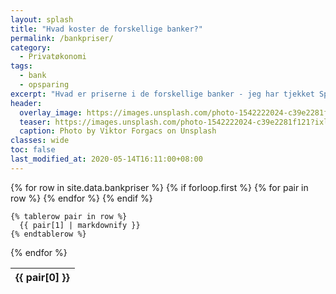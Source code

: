 ```yaml
---
layout: splash
title: "Hvad koster de forskellige banker?"
permalink: /bankpriser/
category:
  - Privatøkonomi
tags:
  - bank
  - opsparing
excerpt: "Hvad er priserne i de forskellige banker - jeg har tjekket SparNord, Merkur Bank, Lån & Spar Bank, Arbejdernes Landsbank, Lunar og Basisbank?"
header:
  overlay_image: https://images.unsplash.com/photo-1542222024-c39e2281f121?ixlib=rb-1.2.1&ixid=eyJhcHBfaWQiOjEyMDd9&auto=format&fit=crop&w=1500&q=5
  teaser: https://images.unsplash.com/photo-1542222024-c39e2281f121?ixlib=rb-1.2.1&ixid=eyJhcHBfaWQiOjEyMDd9&auto=format&fit=crop&w=400&q=5
  caption: Photo by Viktor Forgacs on Unsplash
classes: wide
toc: false
last_modified_at: 2020-05-14T16:11:00+08:00
---
```


<table class="table">
  {% for row in site.data.bankpriser %}
    {% if forloop.first %}
    <thead>
    <tr>
      {% for pair in row %}
        <th>{{ pair[0] }}</th>
      {% endfor %}
    </tr>
    </thead>
    {% endif %}

    {% tablerow pair in row %}
      {{ pair[1] | markdownify }}
    {% endtablerow %}
  {% endfor %}
</table>
